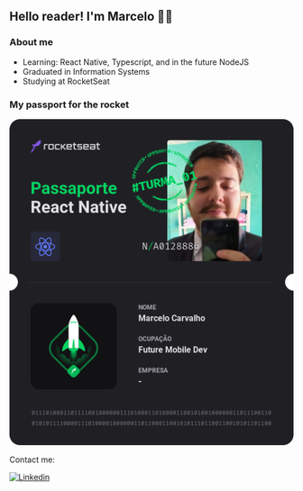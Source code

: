 ## Hello reader! I'm Marcelo  👋😄
### About me

<ul>
  <li>Learning: React Native, Typescript, and in the future NodeJS</li>
  <li>Graduated in Information Systems</li>
  <li>Studying at RocketSeat</li>
</ul>

### My passport for the rocket
![](Passaporte-react-native.png)

Contact me:

[![Linkedin](https://img.shields.io/badge/-LinkedIn-060606?style=flat&labelColor=0D0D0D&logo=Linkedin&Color=white)](https://www.linkedin.com/in/marcelo-carvalho-queiroz98/)

